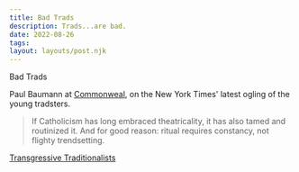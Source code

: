 ```yaml
---
title: Bad Trads
description: Trads...are bad.
date: 2022-08-26
tags:
layout: layouts/post.njk
---
```

Bad Trads

Paul Baumann at [Commonweal](https://www.commonwealmagazine.org), on the New York Times' latest ogling of the young tradsters.

> 	If Catholicism has long embraced theatricality, it has also tamed and routinized it. And for good reason: ritual requires constancy, not flighty trendsetting.

[Transgressive Traditionalists](https://www.commonwealmagazine.org/transgressive-traditionalists)
